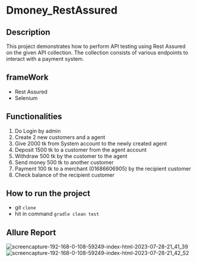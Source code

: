 # Dmoney_RestAssured

## Description
This project demonstrates how to perform API testing using Rest Assured on the given API collection. The collection consists of various endpoints to interact with a payment system.

## frameWork
- Rest Assured
- Selenium
 
## Functionalities

1. Do Login by admin
2. Create 2 new customers and a agent
3. Give 2000 tk from System account to the newly created agent
4. Deposit 1500 tk to a customer from the agent account
5. Withdraw 500 tk by the customer to the agent
6. Send money 500 tk to another customer
7. Payment 100 tk to a merchant (01686606905) by the recipient customer
8. Check balance of the recipient customer

## How to run the project
- git ``clone``
-  hit in command ``gradle clean test``


## Allure Report


![screencapture-192-168-0-108-59249-index-html-2023-07-28-21_41_39](https://github.com/roshnirifa/Dmoney_RestAssured/assets/74822231/7a3010d3-f844-42ec-9dff-8dfd864f405f)
![screencapture-192-168-0-108-59249-index-html-2023-07-28-21_42_52](https://github.com/roshnirifa/Dmoney_RestAssured/assets/74822231/b32c7257-7a1f-4a5e-bdde-e2f761787c85)



